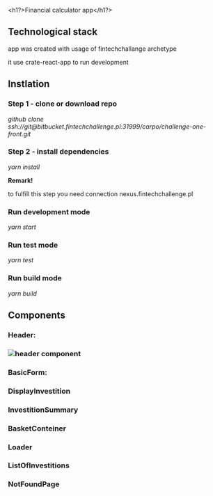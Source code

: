 <h1?>Financial calculator app</h1?>

<h2>Technological stack</h2>
<p>app was created with usage of fintechchallange archetype</p>
<p>it use crate-react-app to run development</P>

<h2>Instlation</h2>
<h3> Step 1 - clone or download repo </h3>
<p><i>github clone ssh://git@bitbucket.fintechchallenge.pl:31999/carpo/challenge-one-front.git</i></p>
<h3>Step 2 - install dependencies</h3>
<p><i>yarn install</i></p>
<b>Remark!</b><p> to fulfill this step you need connection nexus.fintechchallenge.pl<p>
<h3>Run development mode</h3>
<p><i>yarn start</i></p>
<h3>Run test mode</h3>
<p><i>yarn test</i></p>
<h3>Run build mode</h3>
<p><i>yarn build</i></p>

<h2>Components</h2>
<h3>Header:<h3>
<img src='./readMe/header.PNG' alt='header component' />

<h3>BasicForm: </h3>

<h3>DisplayInvestition</h3>

<h3>InvestitionSummary</h3>

<h3>BasketConteiner</h3>

<h3>Loader</h3>

<h3>ListOfInvestitions<h3>

<h3>NotFoundPage</h3>
